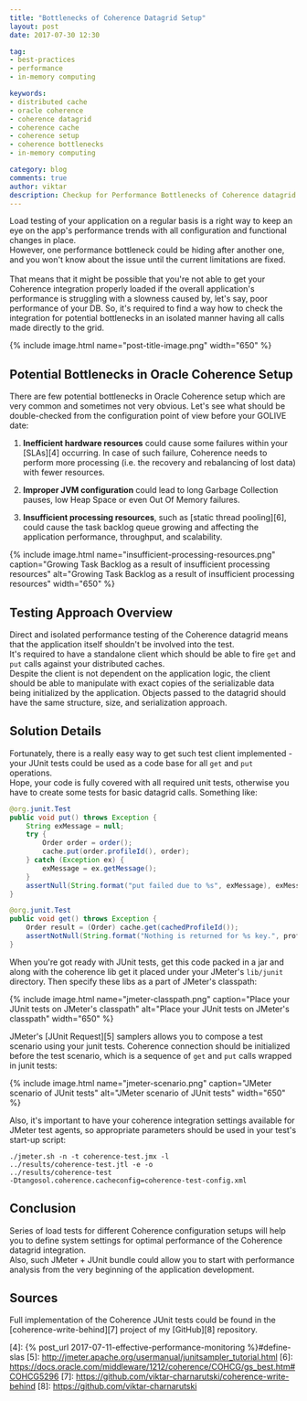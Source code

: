 ```yaml
---
title: "Bottlenecks of Coherence Datagrid Setup"
layout: post
date: 2017-07-30 12:30

tag:
- best-practices
- performance
- in-memory computing

keywords:
- distributed cache
- oracle coherence
- coherence datagrid
- coherence cache
- coherence setup
- coherence bottlenecks
- in-memory computing

category: blog
comments: true
author: viktar
description: Checkup for Performance Bottlenecks of Coherence datagrid setup with help of JMeter and JUnit
---
```


Load testing of your application on a regular basis is a right
way to keep an eye on the app's performance trends with all configuration
and functional changes in place.
<br/>
However, one performance bottleneck could be hiding after another one,
and you won't know about the issue until the current limitations are fixed.
<br/><br/>
That means that it might be possible that you're not able to get your
Coherence integration properly loaded if the overall application's
performance is struggling with a slowness caused by, let's say, poor
performance of your DB. So, it's required to find a way how to check the
integration for potential bottlenecks in an isolated manner having all
calls made directly to the grid.

<!--more-->

{% include image.html name="post-title-image.png" width="650" %}
## Potential Bottlenecks in Oracle Coherence Setup
There are few potential bottlenecks in Oracle Coherence setup which are
very common and sometimes not very obvious.
Let's see what should be double-checked from the configuration point
of view before your GOLIVE date:

1. **Inefficient hardware resources** could cause some failures within
your [SLAs][4] occurring. In case of such failure, Coherence needs to
perform more processing (i.e. the recovery and rebalancing of lost data)
with fewer resources.

2. **Improper JVM configuration** could lead to long
Garbage Collection pauses, low Heap Space or even Out Of Memory failures.

3. **Insufficient processing resources**, such as [static thread pooling][6],
could cause the task backlog queue growing and affecting the application
performance, throughput, and scalability.

{% include image.html name="insufficient-processing-resources.png"
           caption="Growing Task Backlog as a result of insufficient processing resources"
           alt="Growing Task Backlog as a result of insufficient processing resources"
           width="650" %}

## Testing Approach Overview
Direct and isolated performance testing of the Coherence datagrid means
that the application itself shouldn't be involved into the test.
<br/>It's required to have a standalone client which should be able to
fire ```get``` and ```put``` calls against your distributed caches.
<br/>
Despite the client is not dependent on the application logic, the client
should be able to manipulate with exact copies of the serializable data
being initialized by the application. Objects passed to the datagrid
should have the same structure, size, and serialization approach.

## Solution Details
Fortunately, there is a really easy way to get such test client
implemented - your JUnit tests could be used as a code base for all ```get```
and ```put``` operations.<br/>
Hope, your code is fully covered with all required unit tests, otherwise
you have to create some tests for basic datagrid calls. Something like:

```java
@org.junit.Test
public void put() throws Exception {
    String exMessage = null;
    try {
        Order order = order();
        cache.put(order.profileId(), order);
    } catch (Exception ex) {
        exMessage = ex.getMessage();
    }
    assertNull(String.format("put failed due to %s", exMessage), exMessage);
}

@org.junit.Test
public void get() throws Exception {
    Order result = (Order) cache.get(cachedProfileId());
    assertNotNull(String.format("Nothing is returned for %s key.", profileId), result);
}
```

When you're got ready with JUnit tests, get this code packed in a jar and
along with the coherence lib get it placed under your JMeter's
```lib/junit``` directory. Then specify these libs as a part of JMeter's
classpath:

{% include image.html name="jmeter-classpath.png"
           caption="Place your JUnit tests on JMeter's classpath"
           alt="Place your JUnit tests on JMeter's classpath"
           width="650" %}

JMeter's [JUnit Request][5] samplers allows you to compose a test
scenario using your junit tests. Coherence connection should be initialized
before the test scenario, which is a sequence of ```get``` and ```put```
calls wrapped in junit tests:

{% include image.html name="jmeter-scenario.png"
           caption="JMeter scenario of JUnit tests"
           alt="JMeter scenario of JUnit tests"
           width="650" %}

Also, it's important to have your coherence integration settings
available for JMeter test agents, so appropriate parameters should be
used in your test's start-up script:

```
./jmeter.sh -n -t coherence-test.jmx -l
../results/coherence-test.jtl -e -o
../results/coherence-test
-Dtangosol.coherence.cacheconfig=coherence-test-config.xml
```

## Conclusion
Series of load tests for different Coherence configuration setups
will help you to define system settings for optimal performance of the
Coherence datagrid integration.
<br/>
Also, such JMeter + JUnit bundle could allow you to start with performance
analysis from the very beginning of the application development.

## Sources
Full implementation of the Coherence JUnit tests could be found
in the [coherence-write-behind][7] project of my [GitHub][8] repository.

[1]: http://jmeter.apache.org/
[2]: http://junit.org/junit4/
[3]: http://www.oracle.com/pls/topic/lookup?ctx=fmwlatest&id=COHAG
[4]: {% post_url 2017-07-11-effective-performance-monitoring %}#define-slas
[5]: http://jmeter.apache.org/usermanual/junitsampler_tutorial.html
[6]: https://docs.oracle.com/middleware/1212/coherence/COHCG/gs_best.htm#COHCG5296
[7]: https://github.com/viktar-charnarutski/coherence-write-behind
[8]: https://github.com/viktar-charnarutski
